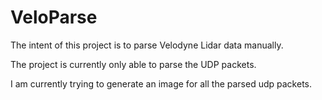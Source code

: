 # VeloParse

The intent of this project is to parse Velodyne Lidar data manually. 

The project is currently only able to parse the UDP packets. 

I am currently trying to generate an image for all the parsed udp packets. 

